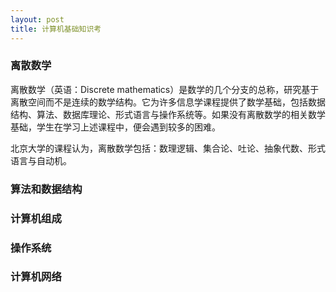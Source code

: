 ```yaml
---
layout: post
title: 计算机基础知识考
---
```


### 离散数学

离散数学（英语：Discrete mathematics）是数学的几个分支的总称，研究基于离散空间而不是连续的数学结构。它为许多信息学课程提供了数学基础，包括数据结构、算法、数据库理论、形式语言与操作系统等。如果没有离散数学的相关数学基础，学生在学习上述课程中，便会遇到较多的困难。

北京大学的课程认为，离散数学包括：数理逻辑、集合论、吐论、抽象代数、形式语言与自动机。

### 算法和数据结构


### 计算机组成


### 操作系统


### 计算机网络